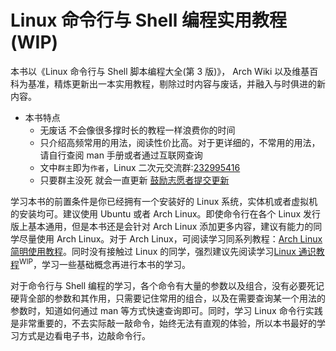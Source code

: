# Linux 命令行与 Shell 编程实用教程(WIP)<!-- {docsify-ignore-all} -->

本书以《Linux 命令行与 Shell 脚本编程大全(第 3 版)》， Arch Wiki 以及维基百科为基准，精炼更新出一本实用教程，剔除过时内容与废话，并融入与时俱进的新内容。

- 本书特点
  - 无废话 不会像很多撑时长的教程一样浪费你的时间
  - 只介绍高频常用的用法，阅读性价比高。对于更详细的，不常用的用法，请自行查阅 man 手册或者通过互联网查询
  - 文中`群主`即为`作者`，Linux 二次元交流群:[232995416](https://jq.qq.com/?_wv=1027&k=5hTGQRy)
  - 只要群主没死 就会一直更新 [鼓励志愿者提交更新](/contribution.md)

学习本书的前置条件是你已经拥有一个安装好的 Linux 系统，实体机或者虚拟机的安装均可。建议使用 Ubuntu 或者 Arch Linux。即使命令行在各个 Linux 发行版上基本通用，但是本书还是会针对 Arch Linux 添加更多内容，建议有能力的同学尽量使用 Arch Linux。对于 Arch Linux，可阅读学习同系列教程：[Arch Linux 简明使用教程](https://kagarinokiriestudio.github.io/ArchLinuxTutorial/#/)。同时没有接触过 Linux 的同学，强烈建议先阅读学习[Linux 通识教程](/#/)<sup>WIP</sup>，学习一些基础概念再进行本书的学习。

对于命令行与 Shell 编程的学习，各个命令有大量的参数以及组合，没有必要死记硬背全部的参数和其作用，只需要记住常用的组合，以及在需要查询某一个用法的参数时，知道如何通过 man 等方式快速查询即可。同时，学习 Linux 命令行实践是非常重要的，不去实际敲一敲命令，始终无法有直观的体验，所以本书最好的学习方式是边看电子书，边敲命令行。
